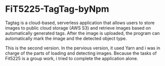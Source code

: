 # FiT5225-TagTag-byNpm

Tagtag is a cloud-based, serverless application that allows users to store images to public cloud storage (AWS S3) and retrieve images based on automatically generated tags. After the image is uploaded, the program can automatically mark the image and the detected object type.

This is the second version. In the pervious version, it used Yarn and i was in charge of the parts of loading and detecting images. Because the tasks of Fit5225 is a group work,  i tried to complete the application alone.








